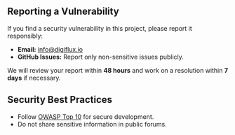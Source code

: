 ## Reporting a Vulnerability  
If you find a security vulnerability in this project, please report it responsibly:  

- **Email:** info@digiflux.io  
- **GitHub Issues:** Report only non-sensitive issues publicly.   

We will review your report within **48 hours** and work on a resolution within **7 days** if necessary.  

## Security Best Practices
- Follow [OWASP Top 10](https://owasp.org/www-project-top-ten/) for secure development.  
- Do not share sensitive information in public forums.  
